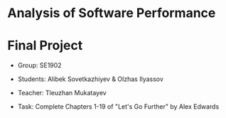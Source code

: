 # Analysis of Software Performance
# Final Project

- Group: SE1902
- Students: Alibek Sovetkazhiyev & Olzhas Ilyassov
- Teacher: Tleuzhan Mukatayev

- Task: Complete Chapters 1-19 of "Let's Go Further" by Alex Edwards
